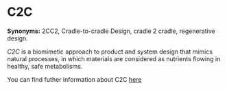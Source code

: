 # C2C

<!-- (Sustainability) -->

**Synonyms:** 2CC2, Cradle-to-cradle Design, cradle 2 cradle, regenerative design.

*C2C*  is a biomimetic approach to product and system design that mimics natural processes, in which materials are considered as nutrients flowing in healthy, safe metabolisms. 

You can find futher information about C2C [here](../../T3.6/cradle_to_cradle.md)
